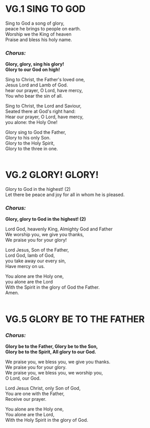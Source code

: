 # VG.1<span> SING TO GOD<br>
Sing to God a song of glory,<br>
peace he brings to people on earth.<br>
Worship we the King of heaven<br>
Praise and bless his holy name.<br>
### ***Chorus:*** <br>
**Glory, glory, sing his glory!<br>
Glory to our God on high!**<br>

Sing to Christ, the Father's loved one,<br>
Jesus Lord and Lamb of God.<br>
hear our prayer, O Lord, have mercy,<br>
You who bear the sin of all.<br>

Sing to Christ, the Lord and Saviour,<br>
Seated there at God's right hand:<br>
Hear our prayer, O Lord, have mercy,<br>
you alone: the Holy One!<br>

Glory sing to God the Father,<br>
Glory to his only Son.<br>
Glory to the Holy Spirit,<br>
Glory to the three in one.<br>
<br>
# VG.2 <span> GLORY! GLORY!<br> 
Glory to God in the highest! (2)<br>
Let there be peace and joy for all in whom he is pleased.<br>
### ***Chorus:*** <br>
**Glory, glory to God in the highest! (2)**<br>

Lord God, heavenly King, Almighty God and Father<br>
We worship you, we give you thanks,<br>
We praise you for your glory!<br>

Lord Jesus, Son of the Father,<br>
Lord God, lamb of God,<br>
you take away our every sin,<br>
Have mercy on us.<br>

You alone are the Holy one,<br>
you alone are the Lord<br>
With the Spirit in the glory of God the Father.<br>
Amen.<br>
<br>
# VG.5 <span> GLORY BE TO THE FATHER<br>
### ***Chorus:*** <br>
**Glory be to the Father, Glory be to the Son,**<br>
**Glory be to the Spirit, All glory to our God.**<br>

We praise you, we bless you, we give you thanks.<br>
We praise you for your glory.<br>
We praise you, we bless you, we worship you,<br>
O Lord, our God.<br>

Lord Jesus Christ, only Son of God,<br>
You are one with the Father,<br>
Receive our prayer.<br>

You alone are the Holy one,<br>
You alone are the Lord,<br>
With the Holy Spirit in the glory of God.
